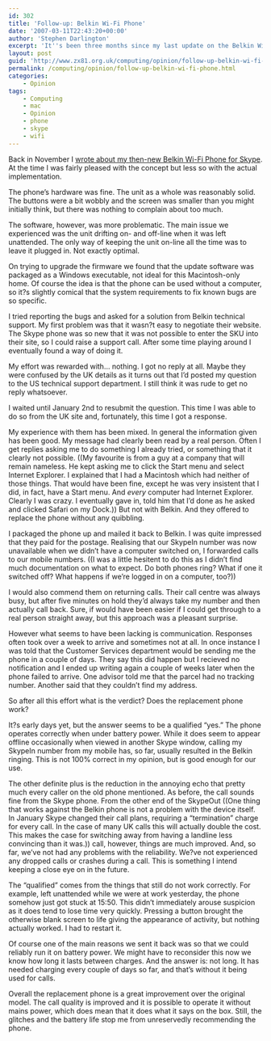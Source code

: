 ```yaml
---
id: 302
title: 'Follow-up: Belkin Wi-Fi Phone'
date: '2007-03-11T22:43:20+00:00'
author: 'Stephen Darlington'
excerpt: 'It''s been three months since my last update on the Belkin Wi-Fi Phone for Skype. This is what has happened since I last reported a few critical problems with it.'
layout: post
guid: 'http://www.zx81.org.uk/computing/opinion/follow-up-belkin-wi-fi-phone.html'
permalink: /computing/opinion/follow-up-belkin-wi-fi-phone.html
categories:
    - Opinion
tags:
    - Computing
    - mac
    - Opinion
    - phone
    - skype
    - wifi
---
```


Back in November I [wrote about my then-new Belkin Wi-Fi Phone for Skype](http://www.zx81.org.uk/computing/opinion/review-belkin-wi-fi-phone.html "My Skype phone review"). At the time I was fairly pleased with the concept but less so with the actual implementation.

The phone’s hardware was fine. The unit as a whole was reasonably solid. The buttons were a bit wobbly and the screen was smaller than you might initially think, but there was nothing to complain about too much.

The software, however, was more problematic. The main issue we experienced was the unit drifting on- and off-line when it was left unattended. The only way of keeping the unit on-line all the time was to leave it plugged in. Not exactly optimal.

On trying to upgrade the firmware we found that the update software was packaged as a Windows executable, not ideal for this Macintosh-only home. Of course the idea is that the phone can be used without a computer, so it?s slightly comical that the system requirements to fix known bugs are so specific.

I tried reporting the bugs and asked for a solution from Belkin technical support. My first problem was that it wasn?t easy to negotiate their website. The Skype phone was so new that it was not possible to enter the SKU into their site, so I could raise a support call. After some time playing around I eventually found a way of doing it.

My effort was rewarded with… nothing. I got no reply at all. Maybe they were confused by the UK details as it turns out that I’d posted my question to the US technical support department. I still think it was rude to get no reply whatsoever.

I waited until January 2nd to resubmit the question. This time I was able to do so from the UK site and, fortunately, this time I got a response.

My experience with them has been mixed. In general the information given has been good. My message had clearly been read by a real person. Often I get replies asking me to do something I already tried, or something that it clearly not possible. ((My favourite is from a guy at a company that will remain nameless. He kept asking me to click the Start menu and select Internet Explorer. I explained that I had a Macintosh which had neither of those things. That would have been fine, except he was very insistent that I did, in fact, have a Start menu. And *every* computer had Internet Explorer. Clearly I was crazy. I eventually gave in, told him that I’d done as he asked and clicked Safari on my Dock.)) But not with Belkin. And they offered to replace the phone without any quibbling.

I packaged the phone up and mailed it back to Belkin. I was quite impressed that they paid for the postage. Realising that our SkypeIn number was now unavailable when we didn’t have a computer switched on, I forwarded calls to our mobile numbers. ((I was a little hesitent to do this as I didn’t find much documentation on what to expect. Do both phones ring? What if one it switched off? What happens if we’re logged in on a computer, too?))

I would also commend them on returning calls. Their call centre was always busy, but after five minutes on hold they’d always take my number and then actually call back. Sure, if would have been easier if I could get through to a real person straight away, but this approach was a pleasant surprise.

However what seems to have been lacking is communication. Responses often took over a week to arrive and sometimes not at all. In once instance I was told that the Customer Services department would be sending me the phone in a couple of days. They say this did happen but I recieved no notification and I ended up writing again a couple of weeks later when the phone failed to arrive. One advisor told me that the parcel had no tracking number. Another said that they couldn’t find my address.

So after all this effort what is the verdict? Does the replacement phone work?

It?s early days yet, but the answer seems to be a qualified “yes.” The phone operates correctly when under battery power. While it does seem to appear offline occasionally when viewed in another Skype window, calling my SkypeIn number from my mobile has, so far, usually resulted in the Belkin ringing. This is not 100% correct in my opinion, but is good enough for our use.

The other definite plus is the reduction in the annoying echo that pretty much every caller on the old phone mentioned. As before, the call sounds fine from the Skype phone. From the other end of the SkypeOut ((One thing that works against the Belkin phone is not a problem with the device itself. In January Skype changed their call plans, requiring a “termination” charge for every call. In the case of many UK calls this will actually double the cost. This makes the case for switching away from having a landline less convincing than it was.)) call, however, things are much improved. And, so far, we’ve not had any problems with the reliability. We?ve not experienced any dropped calls or crashes during a call. This is something I intend keeping a close eye on in the future.

The “qualified” comes from the things that still do not work correctly. For example, left unattended while we were at work yesterday, the phone somehow just got stuck at 15:50. This didn’t immediately arouse suspicion as it does tend to lose time very quickly. Pressing a button brought the otherwise blank screen to life giving the appearance of activity, but nothing actually worked. I had to restart it.

Of course one of the main reasons we sent it back was so that we could reliably run it on battery power. We might have to reconsider this now we know how long it lasts between charges. And the answer is: not long. It has needed charging every couple of days so far, and that’s without it being used for calls.

Overall the replacement phone is a great improvement over the original model. The call quality is improved and it is possible to operate it without mains power, which does mean that it does what it says on the box. Still, the glitches and the battery life stop me from unreservedly recommending the phone.
